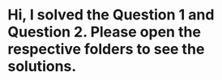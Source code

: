 # Hi, I solved the Question 1 and Question 2. Please open the respective folders to see the solutions.